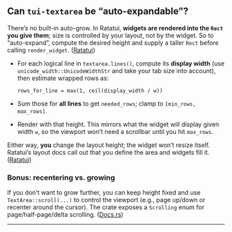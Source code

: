 ## Can `tui-textarea` be “auto-expandable”?

There’s no built-in auto-grow. In Ratatui, **widgets are rendered into the `Rect` you give them**; size is controlled by your layout, not by the widget. So to “auto-expand”, compute the desired height and supply a taller `Rect` before calling `render_widget`. ([Ratatui][5])

* For each logical line in `textarea.lines()`, compute its **display width** (use `unicode_width::UnicodeWidthStr` and take your tab size into account), then estimate wrapped rows as:

  ```
  rows_for_line = max(1, ceil(display_width / w))
  ```
* Sum those for **all lines** to get `needed_rows`; clamp to `[min_rows, max_rows]`.
* Render with that height.
  This mirrors what the widget will display given width `w`, so the viewport won’t need a scrollbar until you hit `max_rows`.

Either way, **you** change the layout height; the widget won’t resize itself. Ratatui’s layout docs call out that you define the area and widgets fill it. ([Ratatui][5])

### Bonus: recentering vs. growing

If you don’t want to grow further, you can keep height fixed and use `TextArea::scroll(...)` to control the viewport (e.g., page up/down or recenter around the cursor). The crate exposes a `Scrolling` enum for page/half-page/delta scrolling. ([Docs.rs][6])

---

[5]: https://ratatui.rs/concepts/layout/?utm_source=chatgpt.com "Layout | Ratatui"
[6]: https://docs.rs/tui-textarea/latest/tui_textarea/enum.Scrolling.html?utm_source=chatgpt.com "Scrolling in tui_textarea - Rust - Docs.rs"
